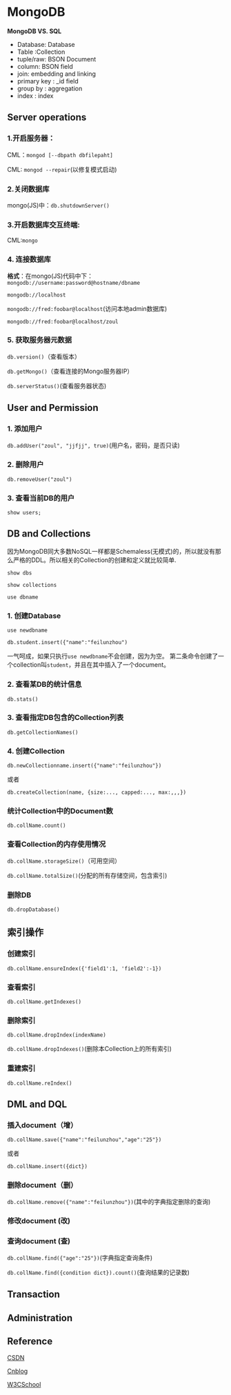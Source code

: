 MongoDB
=======

**MongoDB VS. SQL**

* Database: Database
* Table :Collection
* tuple/raw: BSON Document
* column: BSON field
* join: embedding and linking
* primary key : _id field
* group by : aggregation
* index : index


Server operations
-----------------

### 1.开启服务器：

 CML：`mongod [--dbpath dbfilepaht]`

 CML: `mongod --repair`(以修复模式启动)
 
### 2.关闭数据库

 mongo(JS)中：`db.shutdownServer()`

### 3.开启数据库交互终端:

 CML:`mongo`
 
### 4. 连接数据库

 **格式**：在mongo(JS)代码中下：
 `mongodb://username:password@hostname/dbname`
 
 `mongodb://localhost`
 
 `mongodb://fred:foobar@localhost`(访问本地admin数据库)
 
 `mongodb://fred:foobar@localhost/zoul`

### 5. 获取服务器元数据

 `db.version()`（查看版本）
 
 `db.getMongo()`（查看连接的Mongo服务器IP）
 
 `db.serverStatus()`(查看服务器状态)


User and Permission
-------------------

### 1. 添加用户
 `db.addUser("zoul", "jjfjj", true)`(用户名，密码，是否只读)
 
### 2. 删除用户
 `db.removeUser("zoul")`

### 3. 查看当前DB的用户
 `show users;`
 


DB and Collections
------------------

因为MongoDB同大多数NoSQL一样都是Schemaless(无模式)的，所以就没有那么严格的DDL。所以相关的Collection的创建和定义就比较简单.

`show dbs`

`show collections`

`use dbname`

### 1. 创建Database

`use newdbname`

`db.student.insert({"name":"feilunzhou")`

一气呵成，如果只执行`use newdbname`不会创建，因为为空。
第二条命令创建了一个collection叫`student`，并且在其中插入了一个document。

### 2. 查看某DB的统计信息

`db.stats()`

### 3. 查看指定DB包含的Collection列表

`db.getCollectionNames()`

### 4. 创建Collection

`db.newCollectionname.insert({"name":"feilunzhou"})`

或者

`db.createCollection(name, {size:..., capped:..., max:,,,})`

### 统计Collection中的Document数

`db.collName.count()`

### 查看Collection的内存使用情况

`db.collName.storageSize()`（可用空间）

`db.collName.totalSize()`(分配的所有存储空间，包含索引)

### 删除DB

`db.dropDatabase()`



索引操作
--------

### 创建索引
`db.collName.ensureIndex({'field1':1, 'field2':-1})`

### 查看索引
`db.collName.getIndexes()`

### 删除索引
`db.collName.dropIndex(indexName)`	

`db.collName.dropIndexes()`(删除本Collection上的所有索引)

### 重建索引
`db.collName.reIndex()`



DML and DQL
-----------

### 插入document（增）
`db.collName.save({"name":"feilunzhou","age":"25"})`

或者

`db.collName.insert({dict})`


### 删除document（删）
`db.collName.remove({"name":"feilunzhou"})`(其中的字典指定删除的查询)


### 修改document (改)

### 查询document (查)

`db.collName.find({"age":"25"})`(字典指定查询条件)

`db.collName.find({condition dict}).count()`(查询结果的记录数)

Transaction
-----------


Administration
--------------



Reference
---------

[CSDN](http://blog.csdn.net/shirdrn/article/details/7105539)

[Cnblog](http://www.cnblogs.com/TankMa/archive/2011/06/08/2074947.html)

[W3CSchool](http://www.w3cschool.cc/mongodb/mongodb-connections.html)


























